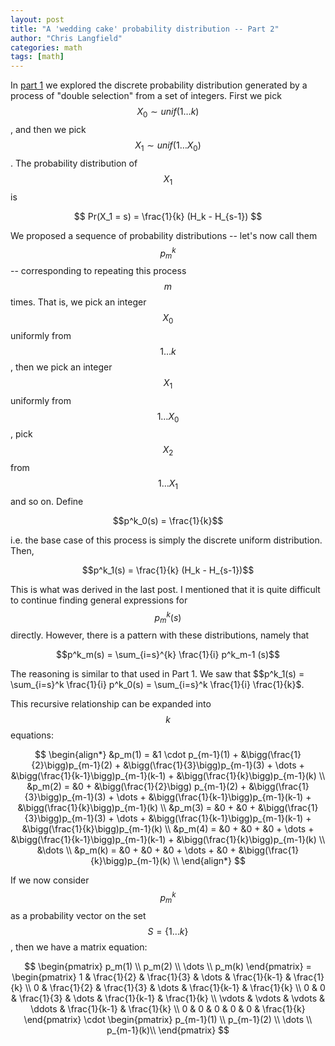 ```yaml
---
layout: post
title: "A 'wedding cake' probability distribution -- Part 2"
author: "Chris Langfield"
categories: math
tags: [math]
---
```


In [part 1](https://chris-langfield.github.io/wedding-cake) we explored the discrete probability distribution generated by a process of "double selection" from a set of integers. First we pick $$X_0 \sim unif(1\dots k)$$, and then we pick $$X_1 \sim unif(1\dots X_0)$$. The probability distribution of $$X_1$$ is

$$ Pr(X_1 = s) = \frac{1}{k} (H_k - H_{s-1}) $$

We proposed a sequence of probability distributions -- let's now call them $$p^k_m$$ -- corresponding to repeating this process $$m$$ times. That is, we pick an integer $$X_0$$ uniformly from $$1 \dots k$$, then we pick an integer $$X_1$$ uniformly from $$1 \dots X_0$$, pick $$X_2$$ from $$1 \dots X_1$$ and so on. Define 

$$p^k_0(s) = \frac{1}{k}$$

i.e. the base case of this process is simply the discrete uniform distribution. Then,

$$p^k_1(s) = \frac{1}{k} (H_k - H_{s-1})$$

This is what was derived in the last post. I mentioned that it is quite difficult to continue finding general expressions for $$p^k_m(s)$$ directly. However, there is a pattern with these distributions, namely that 

$$p^k_m(s) = \sum_{i=s}^{k} \frac{1}{i} p^k_m-1 (s)$$

The reasoning is similar to that used in Part 1. We saw that $$p^k_1(s) = \sum_{i=s}^k \frac{1}{i} p^k_0(s) = \sum_{i=s}^k \frac{1}{i} \frac{1}{k}$.

This recursive relationship can be expanded into $$k$$ equations:

$$
\begin{align*}
    &p_m(1) = &1 \cdot p_{m-1}(1) + &\bigg(\frac{1}{2}\bigg)p_{m-1}(2) + &\bigg(\frac{1}{3}\bigg)p_{m-1}(3) + \dots + &\bigg(\frac{1}{k-1}\bigg)p_{m-1}(k-1) + &\bigg(\frac{1}{k}\bigg)p_{m-1}(k) \\
    &p_m(2) = &0  + &\bigg(\frac{1}{2}\bigg) p_{m-1}(2) + &\bigg(\frac{1}{3}\bigg)p_{m-1}(3) + \dots + &\bigg(\frac{1}{k-1}\bigg)p_{m-1}(k-1) + &\bigg(\frac{1}{k}\bigg)p_{m-1}(k) \\
    &p_m(3) = &0  + &0 + &\bigg(\frac{1}{3}\bigg)p_{m-1}(3) + \dots + &\bigg(\frac{1}{k-1}\bigg)p_{m-1}(k-1) + &\bigg(\frac{1}{k}\bigg)p_{m-1}(k) \\
    &p_m(4) = &0 + &0 + &0  + \dots + &\bigg(\frac{1}{k-1}\bigg)p_{m-1}(k-1) + &\bigg(\frac{1}{k}\bigg)p_{m-1}(k) \\
    &\dots \\
    &p_m(k) = &0 + &0 + &0  + \dots + &0 + &\bigg(\frac{1}{k}\bigg)p_{m-1}(k) \\
\end{align*}
$$

If we now consider $$p^k_m$$ as a probability vector on the set $$S = \{1\dots k\}$$, then we have a matrix equation:

$$
    \begin{pmatrix}
      p_m(1) \\
      p_m(2) \\
      \dots \\
      p_m(k)
    \end{pmatrix}
    =
    \begin{pmatrix}
      1 & \frac{1}{2} & \frac{1}{3} & \dots & \frac{1}{k-1} & \frac{1}{k} \\
      0 & \frac{1}{2} & \frac{1}{3} & \dots  & \frac{1}{k-1} & \frac{1}{k} \\
      0 & 0 & \frac{1}{3} & \dots & \frac{1}{k-1} & \frac{1}{k} \\
      \vdots & \vdots & \vdots & \ddots & \frac{1}{k-1} & \frac{1}{k} \\
      0 & 0 & 0 & 0 & 0 & \frac{1}{k} 
    \end{pmatrix}
    \cdot
    \begin{pmatrix}
      p_{m-1}(1) \\
      p_{m-1}(2) \\
      \dots \\
      p_{m-1}(k)\\
    \end{pmatrix}
$$

